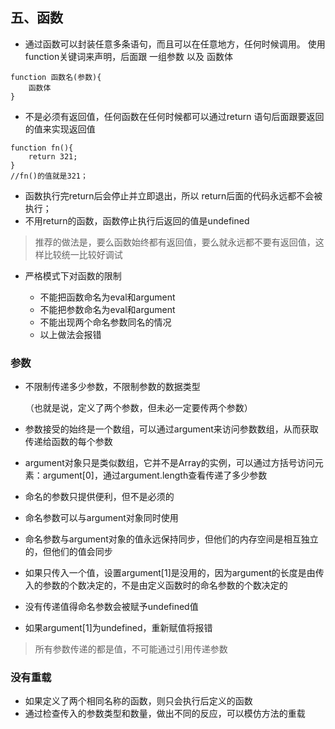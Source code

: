 ## 五、函数

- 通过函数可以封装任意多条语句，而且可以在任意地方，任何时候调用。
使用function关键词来声明，后面跟 一组参数 以及 函数体

```
function 函数名(参数){
    函数体
}

```
- 不是必须有返回值，任何函数在任何时候都可以通过return 语句后面跟要返回的值来实现返回值

```
function fn(){
    return 321;
}
//fn()的值就是321；
```

- 函数执行完return后会停止并立即退出，所以 return后面的代码永远都不会被执行；
- 不用return的函数，函数停止执行后返回的值是undefined

> 推荐的做法是，要么函数始终都有返回值，要么就永远都不要有返回值，这样比较统一比较好调试

- 严格模式下对函数的限制
  
    +    不能把函数命名为eval和argument
    +    不能把参数命名为eval和argument
    +    不能出现两个命名参数同名的情况
    +    以上做法会报错

### 参数
    
- 不限制传递多少参数，不限制参数的数据类型

    （也就是说，定义了两个参数，但未必一定要传两个参数）
    
- 参数接受的始终是一个数组，可以通过argument来访问参数数组，从而获取传递给函数的每个参数

- argument对象只是类似数组，它并不是Array的实例，可以通过方括号访问元素：argument[0]，通过argument.length查看传递了多少参数

- 命名的参数只提供便利，但不是必须的
- 命名参数可以与argument对象同时使用
- 命名参数与argument对象的值永远保持同步，但他们的内存空间是相互独立的，但他们的值会同步
- 如果只传入一个值，设置argument[1]是没用的，因为argument的长度是由传入的参数的个数决定的，不是由定义函数时的命名参数的个数决定的
- 没有传递值得命名参数会被赋予undefined值
- 如果argument[1]为undefined，重新赋值将报错

> 所有参数传递的都是值，不可能通过引用传递参数

### 没有重载

- 如果定义了两个相同名称的函数，则只会执行后定义的函数
- 通过检查传入的参数类型和数量，做出不同的反应，可以模仿方法的重载
